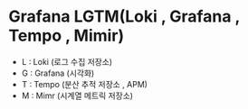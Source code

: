 # Grafana LGTM(Loki , Grafana , Tempo , Mimir)

- L : Loki (로그 수집 저장소)
- G : Grafana (시각화)
- T : Tempo (분산 추적 저장소 , APM)
- M : Mimr (시계열 메트릭 저장소)
